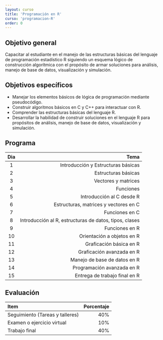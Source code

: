 ```yaml
---
layout: curso
title: 'Programación en R'
curso: 'programacion-R'
order: 0
---
```


## Objetivo general

   Capacitar al estudiante en el manejo de las estructuras básicas del
   lenguaje de programación estadístico R siguiendo un esquema lógico de construcción
   algorítmica con el propósito de armar soluciones para análisis,
   manejo de base de datos, visualización y simulación.

## Objetivos específicos

  - Manejar los elementos básicos de lógica de programación mediante pseudocódigo.    
  - Construir algoritmos básicos en C y C++ para interactuar con R.
  - Comprender las estructuras básicas del lenguaje R.
  - Desarrollar la habilidad de construir soluciones en el lenguaje R
    para propósitos de análisis,
    manejo de base de datos, visualización y simulación.

## Programa

   | Dia | Tema |
   |:-------:|------:|
   | 1   | Introducción y Estructuras básicas |
   | 2   | Estructuras básicas |
   | 3   | Vectores y matrices |
   | 4   | Funciones           |
   | 5   | Introducción al C desde R |
   | 6   | Estructuras, matrices y vectores en C |
   | 7   | Funciones en C |
   | 8   | Introducción al R, estructuras de datos, tipos, clases  |
   | 9   | Funciones en R |
   | 10  | Orientación a objetos en R |
   | 11  | Graficación básica en R |
   | 12  | Graficación avanzada en R |
   | 13  | Manejo de base de datos en R |
   | 14  | Programación avanzada en R |
   | 15  | Entrega de trabajo final en R |

<!---
## Políticas del curso

   - Todo trabajo, taller o tarea se envía al correo: **krcabrer@unal.edu.co**.
   - Siempre en asunto escribir **[cursoR]** (Con los corchetes incluidos).
   - Se permitirá hasta 3 entregas tarde después de 24 horas de pasada la fecha
     límite de entrega. ¡Cualquier tarea, taller o trabajo que se entrega
     más allá de las 24 horas o si se han agotado las tres entregas tardes
     **NO** será tenida encuenta y se toma como no entregada.
   - El la fecha de entrega se indica la hora de Colombia antes de la cual
     se considera entregada a tiempo, y a partir de la cual se toman las 24:00 horas
     de gracias para una entrega tarde.
   - Las 24 horas se toman como hábiles. Así, si la tarea a tiempo es antes de
     las 23:59 horas de un viernes, el plazo para la entrega tarde será el
     siguiente lunes a las 23:59 horas.  
--->     

## Evaluación

  | Item | Porcentaje |
  |:-----|-----------:|
  | Seguimiento (Tareas y talleres) | 40% |
  | Examen o ejercicio virtual | 10% |
  | Trabajo final | 40% |

